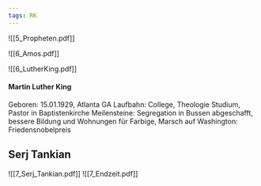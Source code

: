 ```yaml
---
tags: RK
---
```

![[5_Propheten.pdf]]

![[6_Amos.pdf]]

![[6_LutherKing.pdf]]

#### Martin Luther King

Geboren: 15.01.1929, Atlanta GA
Laufbahn: College, Theologie Studium, Pastor in Baptistenkirche
Meilensteine: Segregation in Bussen abgeschafft, bessere Bildung und Wohnungen für Farbige, Marsch auf Washington: Friedensnobelpreis

## Serj Tankian
![[7_Serj_Tankian.pdf]]
![[7_Endzeit.pdf]]

